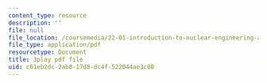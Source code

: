 ```yaml
---
content_type: resource
description: ''
file: null
file_location: /coursemedia/22-01-introduction-to-nuclear-engineering-and-ionizing-radiation-fall-2016/c61eb2dc2ab817d8dc4f522044ae3c80_kzOFhSJFihI.pdf
file_type: application/pdf
resourcetype: Document
title: 3play pdf file
uid: c61eb2dc-2ab8-17d8-dc4f-522044ae3c80
---
```


